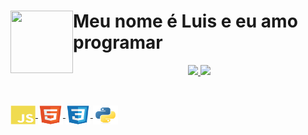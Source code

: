 <div>
  <img align="left" height="100" width="100" src="https://c.tenor.com/fRu1dlWtB9sAAAAC/uzaki-hana-anime.gif">
  <h1 align="left">Meu nome é Luis e eu amo programar</h1>
</div>
<div align="center">
  <a href="https://github.com/luismudder">
  <img height="180em" src="https://github-readme-stats.vercel.app/api?username=luismudder&show_icons=true&theme=tokyonight&include_all_commits=true&count_private=true"/>
  <img height="180em" src="https://github-readme-stats.vercel.app/api/top-langs/?username=luismudder&layout=compact&langs_count=7&theme=tokyonight"/>
</div>
  
  ##
  
<div><br>
  <img align="center" alt="Js" height="30" width="40" src="https://raw.githubusercontent.com/devicons/devicon/master/icons/javascript/javascript-plain.svg">
  <img align="center" alt="HTML" height="30" width="40" src="https://raw.githubusercontent.com/devicons/devicon/master/icons/html5/html5-original.svg">
  <img align="center" alt="CSS" height="30" width="40" src="https://raw.githubusercontent.com/devicons/devicon/master/icons/css3/css3-original.svg">
  <img align="center" alt="Python" height="30" width="40" src="https://raw.githubusercontent.com/devicons/devicon/master/icons/python/python-original.svg">
</div>
